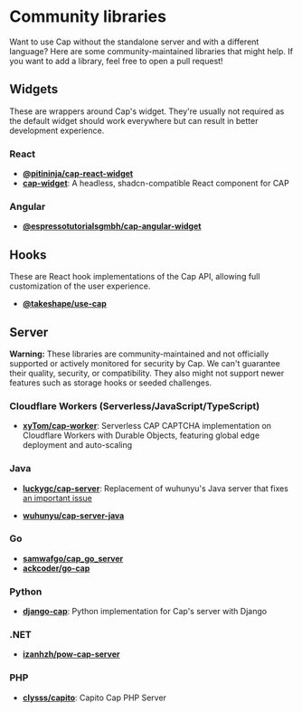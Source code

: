 # Community libraries

Want to use Cap without the standalone server and with a different language? Here are some community-maintained libraries that might help. If you want to add a library, feel free to open a pull request!

## Widgets

These are wrappers around Cap's widget. They're usually not required as the default widget should work everywhere but can result in better development experience.

### React

- **[@pitininja/cap-react-widget](https://www.npmjs.com/package/@pitininja/cap-react-widget)**
- **[cap-widget](https://ui.ednesdayw.com/docs/components/cap-widget)**: A headless, shadcn-compatible React component for CAP

### Angular

- **[@espressotutorialsgmbh/cap-angular-widget](https://www.npmjs.com/package/@espressotutorialsgmbh/cap-angular-widget)**

## Hooks

These are React hook implementations of the Cap API, allowing full customization of the user experience.

- **[@takeshape/use-cap](https://www.npmjs.com/package/@takeshape/use-cap)**

## Server

**Warning:** These libraries are community-maintained and not officially supported or actively monitored for security by Cap. We can't guarantee their quality, security, or compatibility. They also might not support newer features such as storage hooks or seeded challenges.

### Cloudflare Workers (Serverless/JavaScript/TypeScript)

- **[xyTom/cap-worker](https://github.com/xyTom/cap-worker)**: Serverless CAP CAPTCHA implementation on Cloudflare Workers with Durable Objects, featuring global edge deployment and auto-scaling

### Java

- **[luckygc/cap-server](https://github.com/luckygc/cap-server)**: Replacement of wuhunyu's Java server that fixes [an important issue](https://github.com/tiagozip/cap/issues/69#issuecomment-3079407189)

- **[wuhunyu/cap-server-java](https://github.com/wuhunyu/cap-server-java)**

### Go

- **[samwafgo/cap_go_server](https://github.com/samwafgo/cap_go_server)**
- **[ackcoder/go-cap](https://github.com/ackcoder/go-cap)**

### Python

- **[django-cap](https://pypi.org/project/django-cap/)**: Python implementation for Cap's server with Django

### .NET

- **[izanhzh/pow-cap-server](https://github.com/izanhzh/pow-cap-server)**

### PHP

- **[clysss/capito](https://github.com/clysss/capito)**: Capito Cap PHP Server